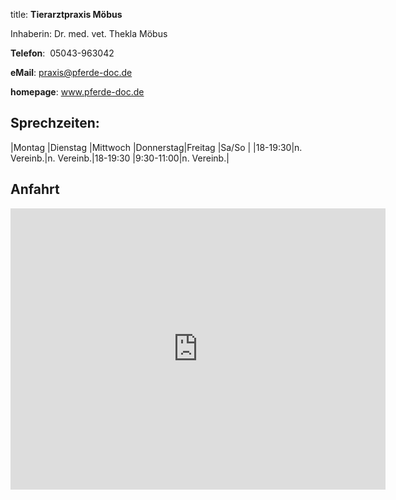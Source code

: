 




title: **Tierarztpraxis Möbus**

Inhaberin:  Dr. med. vet. Thekla Möbus

**Telefon**:  05043-963042

**eMail**: praxis@pferde-doc.de

**homepage**: www.pferde-doc.de

**Sprechzeiten**:
-----------------
|Montag  |Dienstag   |Mittwoch   |Donnerstag|Freitag   |Sa/So      |
|18-19:30|n. Vereinb.|n. Vereinb.|18-19:30  |9:30-11:00|n. Vereinb.|

Anfahrt
-------
<iframe src="https://www.google.com/maps/embed?pb=!1m14!1m8!1m3!1d4883.435079849756!2d9.3402485!3d52.2666741!3m2!1i1024!2i768!4f13.1!3m3!1m2!1s0x47ba8141bd6441db%3A0x85fdc8e241b36f6b!2sDr.med.vet.+Thekla+M%C3%B6bus+Tier%C3%A4rztin!5e0!3m2!1sde!2sde!4v1522521928700" width="600" height="450" frameborder="0" style="border:0" allowfullscreen></iframe>
